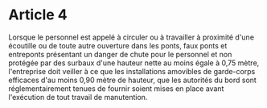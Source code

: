 # Article 4

Lorsque le personnel est appelé à circuler ou à travailler à proximité d'une écoutille ou de toute autre ouverture dans les ponts, faux ponts et entreponts présentant un danger de chute pour le personnel et non protégée par des surbaux d'une hauteur nette au moins égale à 0,75 mètre, l'entreprise doit veiller à ce que les installations amovibles de garde-corps efficaces d'au moins 0,90 mètre de hauteur, que les autorités du bord sont réglementairement tenues de fournir soient mises en place avant l'exécution de tout travail de manutention.
